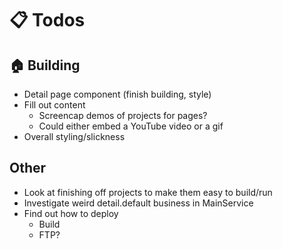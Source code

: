 # :clipboard: Todos

## :house: Building
- Detail page component (finish building, style)
- Fill out content
  - Screencap demos of projects for pages?
  - Could either embed a YouTube video or a gif
- Overall styling/slickness

## Other
- Look at finishing off projects to make them easy to build/run
- Investigate weird detail.default business in MainService
- Find out how to deploy
  - Build
  - FTP?
